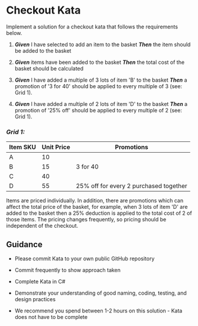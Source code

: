 # Checkout Kata

Implement a solution for a checkout kata that follows the requirements below.

1.  **_Given_** I have selected to add an item to the basket **_Then_** the item should be added to the basket

2.  **_Given_** items have been added to the basket **_Then_** the total cost of the basket should be calculated

3.  **_Given_** I have added a multiple of 3 lots of item 'B' to the basket **_Then_** a promotion of '3 for 40' should be applied to every multiple of 3 (see: Grid 1).

4.  **_Given_** I have added a multiple of 2 lots of item 'D' to the basket **_Then_** a promotion of '25% off' should be applied to every multiple of 2 (see: Grid 1).

### _Grid 1:_

| Item SKU | Unit Price | Promotions                             |
| -------- | ---------- | -------------------------------------- |
| A        | 10         |                                        |
| B        | 15         | 3 for 40                               |
| C        | 40         |                                        |
| D        | 55         | 25% off for every 2 purchased together |

Items are priced individually. In addition, there are promotions which can affect the total price of the basket, for example, when 3 lots of item 'D' are added to the basket then a 25% deduction is applied to the total cost of 2 of those items. The pricing changes frequently, so pricing should be independent of the checkout.

## Guidance

- Please commit Kata to your own public GitHub repository

- Commit frequently to show approach taken

- Complete Kata in C#

- Demonstrate your understanding of good naming, coding, testing, and design practices

- We recommend you spend between 1-2 hours on this solution - Kata does not have to be complete
